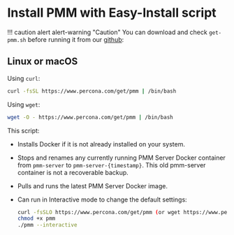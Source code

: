 # Install PMM with Easy-Install script

!!! caution alert alert-warning "Caution"
    You can download and check `get-pmm.sh` before running it from our [github]:

## Linux or macOS

Using `curl`:

```sh
curl -fsSL https://www.percona.com/get/pmm | /bin/bash
```

Using `wget`:

```sh
wget -O - https://www.percona.com/get/pmm | /bin/bash
```

This script:

- Installs Docker if it is not already installed on your system.
- Stops and renames any currently running PMM Server Docker container from `pmm-server` to `pmm-server-{timestamp}`. This old pmm-server container is not a recoverable backup.
- Pulls and runs the latest PMM Server Docker image.
- Can run in Interactive mode to change the default settings:

    ```sh
    curl -fsSLO https://www.percona.com/get/pmm (or wget https://www.percona.com/get/pmm)
    chmod +x pmm
    ./pmm --interactive
    ```


[github]: https://github.com/percona/pmm/blob/main/get-pmm.sh